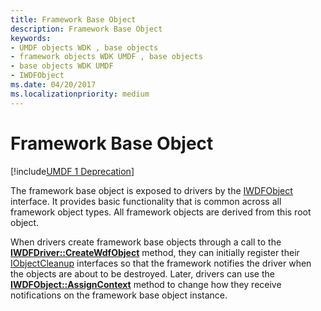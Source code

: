 ```yaml
---
title: Framework Base Object
description: Framework Base Object
keywords:
- UMDF objects WDK , base objects
- framework objects WDK UMDF , base objects
- base objects WDK UMDF
- IWDFObject
ms.date: 04/20/2017
ms.localizationpriority: medium
---
```


# Framework Base Object


[!include[UMDF 1 Deprecation](../includes/umdf-1-deprecation.md)]

The framework base object is exposed to drivers by the [IWDFObject](/windows-hardware/drivers/ddi/wudfddi/nn-wudfddi-iwdfobject) interface. It provides basic functionality that is common across all framework object types. All framework objects are derived from this root object.

When drivers create framework base objects through a call to the [**IWDFDriver::CreateWdfObject**](/windows-hardware/drivers/ddi/wudfddi/nf-wudfddi-iwdfdriver-createwdfobject) method, they can initially register their [IObjectCleanup](/windows-hardware/drivers/ddi/wudfddi/nn-wudfddi-iobjectcleanup) interfaces so that the framework notifies the driver when the objects are about to be destroyed. Later, drivers can use the [**IWDFObject::AssignContext**](/windows-hardware/drivers/ddi/wudfddi/nf-wudfddi-iwdfobject-assigncontext) method to change how they receive notifications on the framework base object instance.

 

